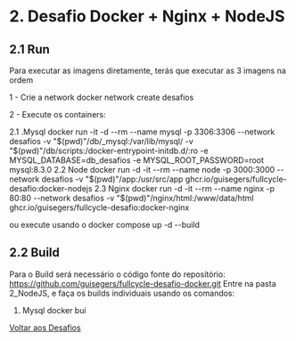 # 2. Desafio Docker + Nginx + NodeJS

## 2.1 Run

Para executar as imagens diretamente, terás que executar as 3 imagens na ordem

1 - Crie a network
  docker network create desafios

2 - Execute os containers:

  2.1 .Mysql
    docker run -it -d --rm --name mysql -p 3306:3306 --network desafios -v "$(pwd)"/db/_mysql:/var/lib/mysql/ -v "$(pwd)"/db/scripts:/docker-entrypoint-initdb.d/:ro -e MYSQL_DATABASE=db_desafios -e MYSQL_ROOT_PASSWORD=root mysql:8.3.0
  2.2 Node
    docker run -d -it --rm --name node -p 3000:3000 --network desafios -v "$(pwd)"/app:/usr/src/app ghcr.io/guisegers/fullcycle-desafio:docker-nodejs
  2.3 Nginx
    docker run -d -it --rm --name nginx -p 80:80 --network desafios -v "$(pwd)"/nginx/html:/www/data/html ghcr.io/guisegers/fullcycle-desafio:docker-nginx

ou execute usando o docker compose up -d --build

## 2.2 Build

Para o Build será necessário o código fonte do repositório: https://github.com/guisegers/fullcycle-desafio-docker.git
Entre na pasta 2_NodeJS, e faça os builds individuais usando os comandos:

1. Mysql
  docker bui

[Voltar aos Desafios](../README.md)
